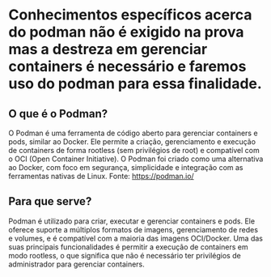 # Conhecimentos específicos acerca do podman não é exigido na prova mas a destreza em gerenciar containers é necessário e faremos uso do podman para essa finalidade.

## O que é o Podman?

O Podman é uma ferramenta de código aberto para gerenciar containers e pods, similar ao Docker. Ele permite a criação, gerenciamento e execução de containers de forma rootless (sem privilégios de root) e compatível com o OCI (Open Container Initiative). O Podman foi criado como uma alternativa ao Docker, com foco em segurança, simplicidade e integração com as ferramentas nativas de Linux.
Fonte: https://podman.io/

## Para que serve?

Podman é utilizado para criar, executar e gerenciar containers e pods. Ele oferece suporte a múltiplos formatos de imagens, gerenciamento de redes e volumes, e é compatível com a maioria das imagens OCI/Docker. Uma das suas principais funcionalidades é permitir a execução de containers em modo rootless, o que significa que não é necessário ter privilégios de administrador para gerenciar containers.
